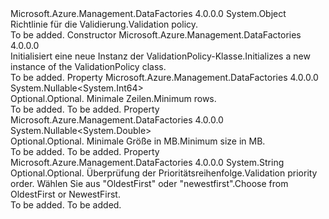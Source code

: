 <Type Name="ValidationPolicy" FullName="Microsoft.Azure.Management.DataFactories.Common.Models.ValidationPolicy">
  <TypeSignature Language="C#" Value="public class ValidationPolicy" />
  <TypeSignature Language="ILAsm" Value=".class public auto ansi beforefieldinit ValidationPolicy extends System.Object" />
  <TypeSignature Language="DocId" Value="T:Microsoft.Azure.Management.DataFactories.Common.Models.ValidationPolicy" />
  <TypeSignature Language="VB.NET" Value="Public Class ValidationPolicy" />
  <TypeSignature Language="F#" Value="type ValidationPolicy = class" />
  <AssemblyInfo>
    <AssemblyName>Microsoft.Azure.Management.DataFactories</AssemblyName>
    <AssemblyVersion>4.0.0.0</AssemblyVersion>
  </AssemblyInfo>
  <Base>
    <BaseTypeName>System.Object</BaseTypeName>
  </Base>
  <Interfaces />
  <Docs>
    <summary>
            <span data-ttu-id="4d8f1-101">Richtlinie für die Validierung.</span><span class="sxs-lookup"><span data-stu-id="4d8f1-101">Validation policy.</span></span>
            </summary>
    <remarks>To be added.</remarks>
  </Docs>
  <Members>
    <Member MemberName=".ctor">
      <MemberSignature Language="C#" Value="public ValidationPolicy ();" />
      <MemberSignature Language="ILAsm" Value=".method public hidebysig specialname rtspecialname instance void .ctor() cil managed" />
      <MemberSignature Language="DocId" Value="M:Microsoft.Azure.Management.DataFactories.Common.Models.ValidationPolicy.#ctor" />
      <MemberSignature Language="VB.NET" Value="Public Sub New ()" />
      <MemberType>Constructor</MemberType>
      <AssemblyInfo>
        <AssemblyName>Microsoft.Azure.Management.DataFactories</AssemblyName>
        <AssemblyVersion>4.0.0.0</AssemblyVersion>
      </AssemblyInfo>
      <Parameters />
      <Docs>
        <summary>
            <span data-ttu-id="4d8f1-102">Initialisiert eine neue Instanz der ValidationPolicy-Klasse.</span><span class="sxs-lookup"><span data-stu-id="4d8f1-102">Initializes a new instance of the ValidationPolicy class.</span></span>
            </summary>
        <remarks>To be added.</remarks>
      </Docs>
    </Member>
    <Member MemberName="MinimumRows">
      <MemberSignature Language="C#" Value="public Nullable&lt;long&gt; MinimumRows { get; set; }" />
      <MemberSignature Language="ILAsm" Value=".property instance valuetype System.Nullable`1&lt;int64&gt; MinimumRows" />
      <MemberSignature Language="DocId" Value="P:Microsoft.Azure.Management.DataFactories.Common.Models.ValidationPolicy.MinimumRows" />
      <MemberSignature Language="VB.NET" Value="Public Property MinimumRows As Nullable(Of Long)" />
      <MemberSignature Language="F#" Value="member this.MinimumRows : Nullable&lt;int64&gt; with get, set" Usage="Microsoft.Azure.Management.DataFactories.Common.Models.ValidationPolicy.MinimumRows" />
      <MemberType>Property</MemberType>
      <AssemblyInfo>
        <AssemblyName>Microsoft.Azure.Management.DataFactories</AssemblyName>
        <AssemblyVersion>4.0.0.0</AssemblyVersion>
      </AssemblyInfo>
      <ReturnValue>
        <ReturnType>System.Nullable&lt;System.Int64&gt;</ReturnType>
      </ReturnValue>
      <Docs>
        <summary>
            <span data-ttu-id="4d8f1-103">Optional.</span><span class="sxs-lookup"><span data-stu-id="4d8f1-103">Optional.</span></span> <span data-ttu-id="4d8f1-104">Minimale Zeilen.</span><span class="sxs-lookup"><span data-stu-id="4d8f1-104">Minimum rows.</span></span>
            </summary>
        <value>To be added.</value>
        <remarks>To be added.</remarks>
      </Docs>
    </Member>
    <Member MemberName="MinimumSizeMB">
      <MemberSignature Language="C#" Value="public Nullable&lt;double&gt; MinimumSizeMB { get; set; }" />
      <MemberSignature Language="ILAsm" Value=".property instance valuetype System.Nullable`1&lt;float64&gt; MinimumSizeMB" />
      <MemberSignature Language="DocId" Value="P:Microsoft.Azure.Management.DataFactories.Common.Models.ValidationPolicy.MinimumSizeMB" />
      <MemberSignature Language="VB.NET" Value="Public Property MinimumSizeMB As Nullable(Of Double)" />
      <MemberSignature Language="F#" Value="member this.MinimumSizeMB : Nullable&lt;double&gt; with get, set" Usage="Microsoft.Azure.Management.DataFactories.Common.Models.ValidationPolicy.MinimumSizeMB" />
      <MemberType>Property</MemberType>
      <AssemblyInfo>
        <AssemblyName>Microsoft.Azure.Management.DataFactories</AssemblyName>
        <AssemblyVersion>4.0.0.0</AssemblyVersion>
      </AssemblyInfo>
      <ReturnValue>
        <ReturnType>System.Nullable&lt;System.Double&gt;</ReturnType>
      </ReturnValue>
      <Docs>
        <summary>
            <span data-ttu-id="4d8f1-105">Optional.</span><span class="sxs-lookup"><span data-stu-id="4d8f1-105">Optional.</span></span> <span data-ttu-id="4d8f1-106">Minimale Größe in MB.</span><span class="sxs-lookup"><span data-stu-id="4d8f1-106">Minimum size in MB.</span></span>
            </summary>
        <value>To be added.</value>
        <remarks>To be added.</remarks>
      </Docs>
    </Member>
    <Member MemberName="ValidationPriorityOrder">
      <MemberSignature Language="C#" Value="public string ValidationPriorityOrder { get; set; }" />
      <MemberSignature Language="ILAsm" Value=".property instance string ValidationPriorityOrder" />
      <MemberSignature Language="DocId" Value="P:Microsoft.Azure.Management.DataFactories.Common.Models.ValidationPolicy.ValidationPriorityOrder" />
      <MemberSignature Language="VB.NET" Value="Public Property ValidationPriorityOrder As String" />
      <MemberSignature Language="F#" Value="member this.ValidationPriorityOrder : string with get, set" Usage="Microsoft.Azure.Management.DataFactories.Common.Models.ValidationPolicy.ValidationPriorityOrder" />
      <MemberType>Property</MemberType>
      <AssemblyInfo>
        <AssemblyName>Microsoft.Azure.Management.DataFactories</AssemblyName>
        <AssemblyVersion>4.0.0.0</AssemblyVersion>
      </AssemblyInfo>
      <ReturnValue>
        <ReturnType>System.String</ReturnType>
      </ReturnValue>
      <Docs>
        <summary>
            <span data-ttu-id="4d8f1-107">Optional.</span><span class="sxs-lookup"><span data-stu-id="4d8f1-107">Optional.</span></span> <span data-ttu-id="4d8f1-108">Überprüfung der Prioritätsreihenfolge.</span><span class="sxs-lookup"><span data-stu-id="4d8f1-108">Validation priority order.</span></span>  <span data-ttu-id="4d8f1-109">Wählen Sie aus "OldestFirst" oder "newestfirst".</span><span class="sxs-lookup"><span data-stu-id="4d8f1-109">Choose from OldestFirst or NewestFirst.</span></span>
            </summary>
        <value>To be added.</value>
        <remarks>To be added.</remarks>
      </Docs>
    </Member>
  </Members>
</Type>
